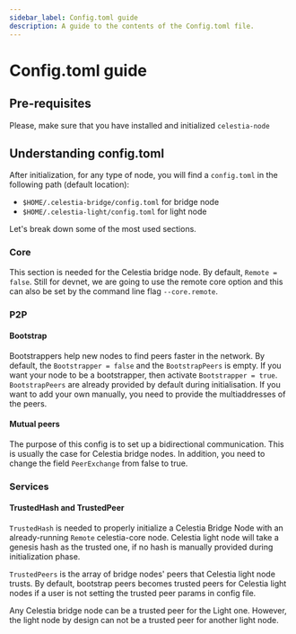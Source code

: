 ```yaml
---
sidebar_label: Config.toml guide
description: A guide to the contents of the Config.toml file.
---
```


# Config.toml guide

## Pre-requisites

Please, make sure that you have installed and initialized `celestia-node`

## Understanding config.toml

After initialization, for any type of node, you will find a
`config.toml` in the following path (default location):

- `$HOME/.celestia-bridge/config.toml` for bridge node
- `$HOME/.celestia-light/config.toml` for light node

Let's break down some of the most used sections.

### Core

This section is needed for the Celestia bridge node.
By default, `Remote = false`. Still for devnet, we are going
to use the remote core option and this can also be set
by the command line flag `--core.remote`.

### P2P

#### Bootstrap

Bootstrappers help new nodes to find peers faster in the network.
By default, the `Bootstrapper = false` and the `BootstrapPeers` is empty.
If you want your node to be a bootstrapper, then activate `Bootstrapper = true`.
`BootstrapPeers` are already provided by default during initialisation.
If you want to add your own manually, you need to provide the
multiaddresses of the peers.

#### Mutual peers

The purpose of this config is to set up a bidirectional communication.
This is usually the case for Celestia bridge nodes. In addition, you
need to change the field `PeerExchange` from false to true.

### Services

#### TrustedHash and TrustedPeer

`TrustedHash` is needed to properly initialize a Celestia Bridge
Node with an already-running `Remote` celestia-core node. Celestia
light node will take a genesis hash as the trusted one, if no hash
is manually provided during initialization phase.

`TrustedPeers` is the array of bridge nodes' peers that Celestia
light node trusts. By default, bootstrap peers becomes trusted peers
for Celestia light nodes if a user is not setting the trusted peer params
in config file.

Any Celestia bridge node can be a trusted peer for the Light one. However,
the light node by design can not be a trusted peer for another light node.
